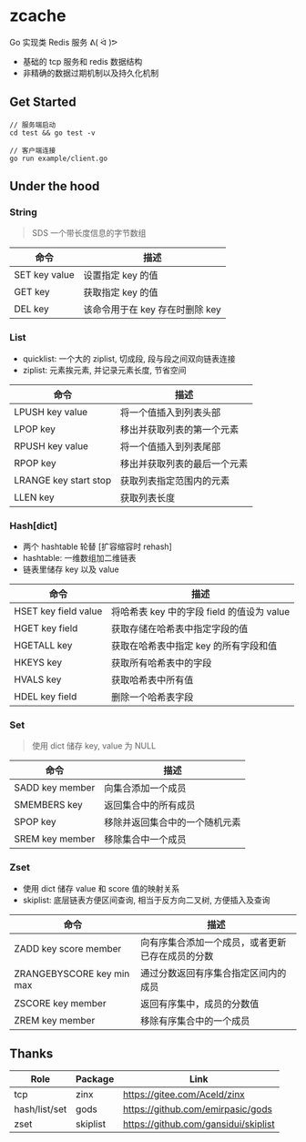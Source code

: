 # zcache

Go 实现类 Redis 服务 ᕕ( ᐛ )ᕗ

* 基础的 tcp 服务和 redis 数据结构
* 非精确的数据过期机制以及持久化机制

## Get Started

```
// 服务端启动
cd test && go test -v

// 客户端连接
go run example/client.go
```

## Under the hood

### String

> SDS 一个带长度信息的字节数组

|   命令   |   描述   |
| ---- | ---- |
|   SET key value   |   设置指定 key 的值      |
|   GET key   |   获取指定 key 的值      |
|   DEL key   |   该命令用于在 key 存在时删除 key      |

###  List

* quicklist: 一个大的 ziplist, 切成段, 段与段之间双向链表连接
* ziplist: 元素挨元素, 并记录元素长度, 节省空间

|   命令   |   描述   |
| ---- | ---- |
|   LPUSH key value   |   将一个值插入到列表头部      |
|   LPOP key   |   移出并获取列表的第一个元素      |
|   RPUSH key value   |   将一个值插入到列表尾部      |
|   RPOP key   |   移出并获取列表的最后一个元素      |
|   LRANGE key start stop   |   获取列表指定范围内的元素      |
|   LLEN key   |   获取列表长度      |

### Hash[dict]

* 两个 hashtable 轮替 [扩容缩容时 rehash]
* hashtable: 一维数组加二维链表
* 链表里储存 key 以及 value

|   命令   |   描述   |
| ---- | ---- |
|   HSET key field value   |   将哈希表 key 中的字段 field 的值设为 value      |
|   HGET key field   |   获取存储在哈希表中指定字段的值     |
|   HGETALL key   |   获取在哈希表中指定 key 的所有字段和值     |
|   HKEYS key   |  获取所有哈希表中的字段      |
|   HVALS key   |  获取哈希表中所有值      |
|   HDEL key field   |  删除一个哈希表字段      |

### Set

> 使用 dict 储存 key, value 为 NULL

|   命令   |   描述   |
| ---- | ---- |
|   SADD key member   |   向集合添加一个成员      |
|   SMEMBERS key   |   返回集合中的所有成员      |
|   SPOP key   |   移除并返回集合中的一个随机元素      |
|   SREM key member   |   移除集合中一个成员      |

### Zset

* 使用 dict 储存 value 和 score 值的映射关系
* skiplist: 底层链表方便区间查询, 相当于反方向二叉树, 方便插入及查询

|   命令   |   描述   |
| ---- | ---- |
|   ZADD key score member   |   向有序集合添加一个成员，或者更新已存在成员的分数      |
|   ZRANGEBYSCORE key min max   |   通过分数返回有序集合指定区间内的成员      |
|   ZSCORE key member   |   返回有序集中，成员的分数值      |
|   ZREM key member   |   移除有序集合中的一个成员      |

## Thanks

|   Role   |   Package   |   Link   |
| ---- | ---- | ---- |
|   tcp   |   zinx       |   https://gitee.com/Aceld/zinx     |
|   hash/list/set   |   gods       |   https://github.com/emirpasic/gods     |
|   zset   |   skiplist       |   https://github.com/gansidui/skiplist     |
